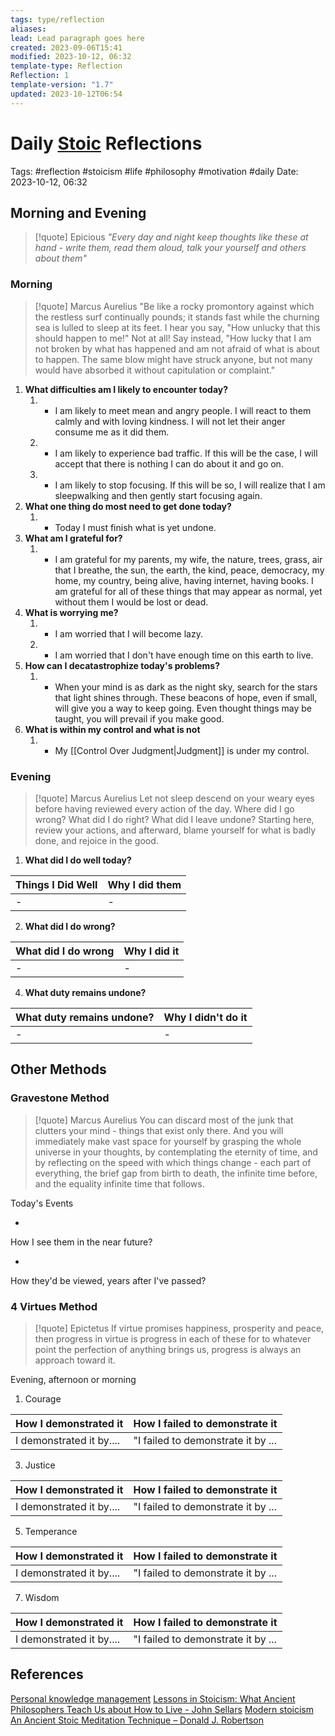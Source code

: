 ```yaml
---
tags: type/reflection
aliases: 
lead: Lead paragraph goes here
created: 2023-09-06T15:41
modified: 2023-10-12, 06:32
template-type: Reflection
Reflection: 1
template-version: "1.7"
updated: 2023-10-12T06:54
---
```



# Daily [Stoic](../SLIP-BOX/Stoicism.md) Reflections

Tags:  #reflection #stoicism #life #philosophy #motivation #daily 
Date: 2023-10-12, 06:32

## Morning and Evening

> [!quote] Epicious 
> _"Every day and night keep thoughts like these at hand - write them, read them aloud, talk your yourself and others about them"_

### Morning

> [!quote] Marcus Aurelius
> "Be like a rocky promontory against which the restless surf continually pounds; it stands fast while the churning sea is lulled to sleep at its feet. I hear you say, "How unlucky that this should happen to me!" Not at all! Say instead, "How lucky that I am not broken by what has happened and am not afraid of what is about to happen. The same blow might have struck anyone, but not many would have absorbed it without capitulation or complaint."

1. **What difficulties am I likely to encounter today?**
	1. - I am likely to meet mean and angry people. I will react to them calmly and with loving kindness. I will not let their anger consume me as it did them.
	2. - I am likely to experience bad traffic. If this will be the case, I will accept that there is nothing I can do about it and go on.
	3. - I am likely to stop focusing. If this will be so, I will realize that I am sleepwalking and then gently start focusing again.
2. **What one thing do most need to get done today?**
	1. - Today I must finish what is yet undone.
3. **What am I grateful for?**
	1. - I am grateful for my parents, my wife, the nature, trees, grass, air that I breathe, the sun, the earth, the kind, peace, democracy, my home, my country, being alive, having internet, having books. I am grateful for all of these things that may appear as normal, yet without them I would be lost or dead. 
4. **What is worrying me?**
	1. - I am worried that I will become lazy. 
	2. - I am worried that I don't have enough time on this earth to live.
5. **How can I decatastrophize today's problems?**
	1. - When your mind is as dark as the night sky, search for the stars that light shines through. These beacons of hope, even if small, will give you a way to keep going. Even thought things may be taught, you will prevail if you make good. 
6. **What is within my control and what is not**
	1. - My [[Control Over Judgment|Judgment]] is under my control.

### Evening

> [!quote] Marcus Aurelius
> Let not sleep descend on your weary eyes before having reviewed every action of the day. Where did I go wrong? What did I do right? What did I leave undone? Starting here, review your actions, and afterward, blame yourself for what is badly done, and rejoice in the good.

1. **What did I do well today?**

| Things I Did Well | Why I did them |
| ------------------- | ---------------- |
| -                 | -              |

2. **What did I do wrong?**

| What did I do wrong | Why I did it |
| ------------------- | ---------------- |
| -                 | -              |

4. **What duty remains undone?**

| What duty remains undone? | Why I didn't do it |
| ------------------- | ---------------- |
| -                 | -              |

## Other Methods

### Gravestone Method

> [!quote] Marcus Aurelius
> You can discard most of the junk that clutters your mind - things that exist only there. And you will immediately make vast space for yourself by grasping the whole universe in your thoughts, by contemplating the eternity of time, and by reflecting on the speed with which things change - each part of everything, the brief gap from birth to death, the infinite time before, and the equality infinite time that follows. 

Today's Events 

-

How I see them in the near future? 

-

How they'd be viewed, years after I've passed?

### 4 Virtues Method

> [!quote] Epictetus 
> If virtue promises happiness, prosperity and peace, then progress in virtue is progress in each of these for to whatever point the perfection of anything brings us, progress is always an approach toward it.

Evening, afternoon or morning

1. Courage 

| How I demonstrated it  | How I failed to demonstrate it |
| ------------------- | ---------------- |
| I demonstrated it by....                 | "I failed to demonstrate it by ...              |

3. Justice

| How I demonstrated it  | How I failed to demonstrate it |
| ------------------- | ---------------- |
| I demonstrated it by....                 | "I failed to demonstrate it by ...             

5. Temperance

| How I demonstrated it  | How I failed to demonstrate it |
| ------------------- | ---------------- |
| I demonstrated it by....                 | "I failed to demonstrate it by ...             

7. Wisdom

| How I demonstrated it  | How I failed to demonstrate it |
| ------------------- | ---------------- |
| I demonstrated it by....                 | "I failed to demonstrate it by ...             

## References

[Personal knowledge management](Personal%20knowledge%20management.md)
[Lessons in Stoicism: What Ancient Philosophers Teach Us about How to Live - John Sellars](https://books.google.cz/books/about/Lessons_in_Stoicism.html?id=ky84zQEACAAJ&redir_esc=y)
[Modern stoicism](https://modernstoicism.com/)
[An Ancient Stoic Meditation Technique – Donald J. Robertson](https://donaldrobertson.name/2017/03/22/an-ancient-stoic-meditation-technique/)


